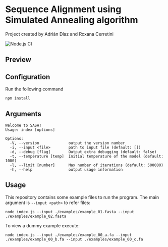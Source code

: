 # Sequence Alignment using Simulated Annealing algorithm
Project created by Adrián Díaz and Roxana Cerretini

![Node.js CI](https://github.com/agdiaz/sasa/workflows/Node.js%20CI/badge.svg?branch=master)

## Preview


## Configuration
Run the following command

`npm install`

## Arguments
```
Welcome to SASA!
Usage: index [options]

Options:
  -V, --version             output the version number
  -i, --input <file>        path to input file (default: [])
  -d, --debug [flag]        Output extra debugging (default: false)
  -t, --temperature [temp]  Initial temperature of the model (default: 1000)
  -l, --limit [number]      Max number of iterations (default: 500000)
  -h, --help                output usage information
```

## Usage
This repository contains some example files to run the program. The main argument is `--input <path>` to refer files:

`node index.js --input ./examples/example_01.fasta --input ./examples/example_02.fasta`

To view a dummy example execute:

```
node index.js --input ./examples/example_00_a.fa --input ./examples/example_00_b.fa --input ./examples/example_00_c.fa
```
